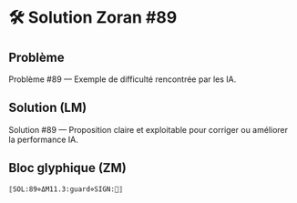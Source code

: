 # 🛠️ Solution Zoran #89

## Problème
Problème #89 — Exemple de difficulté rencontrée par les IA.

## Solution (LM)
Solution #89 — Proposition claire et exploitable pour corriger ou améliorer la performance IA.

## Bloc glyphique (ZM)
```
⟦SOL:89⋄ΔM11.3:guard⋄SIGN:🦋⟧
```
